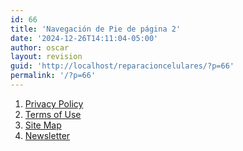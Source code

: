 ```yaml
---
id: 66
title: 'Navegación de Pie de página 2'
date: '2024-12-26T14:11:04-05:00'
author: oscar
layout: revision
guid: 'http://localhost/reparacioncelulares/?p=66'
permalink: '/?p=66'
---
```


1. [<span class="wp-block-navigation-item__label">Privacy Policy</span>](#)
2. [<span class="wp-block-navigation-item__label">Terms of Use</span>](#)
3. [<span class="wp-block-navigation-item__label">Site Map</span>](#)
4. [<span class="wp-block-navigation-item__label">Newsletter</span>](#)